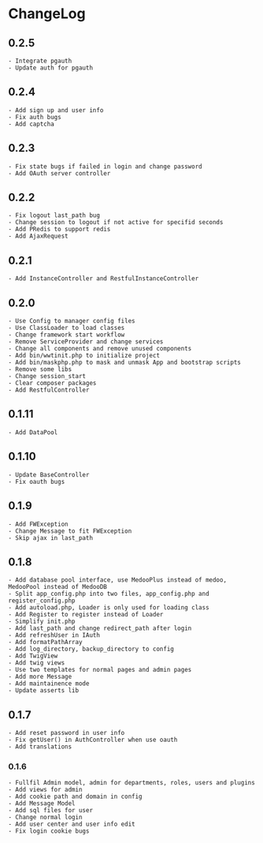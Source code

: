 # ChangeLog

## 0.2.5
    - Integrate pgauth
    - Update auth for pgauth

## 0.2.4
    - Add sign up and user info
    - Fix auth bugs
    - Add captcha

## 0.2.3
    - Fix state bugs if failed in login and change password
    - Add OAuth server controller

## 0.2.2
    - Fix logout last_path bug
    - Change session to logout if not active for specifid seconds
    - Add PRedis to support redis
    - Add AjaxRequest

## 0.2.1
    - Add InstanceController and RestfulInstanceController

## 0.2.0
    - Use Config to manager config files
    - Use ClassLoader to load classes
    - Change framework start workflow
    - Remove ServiceProvider and change services
    - Change all components and remove unused components
    - Add bin/wwtinit.php to initialize project
    - Add bin/maskphp.php to mask and unmask App and bootstrap scripts
    - Remove some libs
    - Change session_start
    - Clear composer packages
    - Add RestfulController

## 0.1.11
    - Add DataPool

## 0.1.10
    - Update BaseController
    - Fix oauth bugs

## 0.1.9
    - Add FWException
    - Change Message to fit FWException
    - Skip ajax in last_path

## 0.1.8
    - Add database pool interface, use MedooPlus instead of medoo, MedooPool instead of MedooDB
    - Split app_config.php into two files, app_config.php and register_config.php
    - Add autoload.php, Loader is only used for loading class
    - Add Register to register instead of Loader
    - Simplify init.php
    - Add last_path and change redirect_path after login
    - Add refreshUser in IAuth
    - Add formatPathArray
    - Add log_directory, backup_directory to config
    - Add TwigView
    - Add twig views
    - Use two templates for normal pages and admin pages
    - Add more Message
    - Add maintainence mode
    - Update asserts lib

## 0.1.7
    - Add reset password in user info
    - Fix getUser() in AuthController when use oauth
    - Add translations

### 0.1.6
    - Fullfil Admin model, admin for departments, roles, users and plugins
    - Add views for admin
    - Add cookie path and domain in config
    - Add Message Model
    - Add sql files for user
    - Change normal login
    - Add user center and user info edit
    - Fix login cookie bugs
    